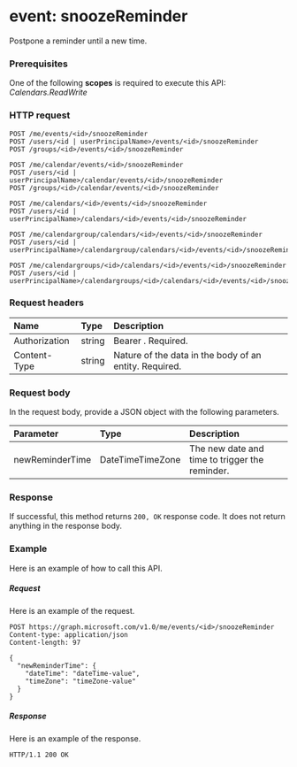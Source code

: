 # event: snoozeReminder

Postpone a reminder until a new time.

### Prerequisites
One of the following **scopes** is required to execute this API:
*Calendars.ReadWrite*
### HTTP request
<!-- { "blockType": "ignored" } -->
```http
POST /me/events/<id>/snoozeReminder
POST /users/<id | userPrincipalName>/events/<id>/snoozeReminder
POST /groups/<id>/events/<id>/snoozeReminder

POST /me/calendar/events/<id>/snoozeReminder
POST /users/<id | userPrincipalName>/calendar/events/<id>/snoozeReminder
POST /groups/<id>/calendar/events/<id>/snoozeReminder

POST /me/calendars/<id>/events/<id>/snoozeReminder
POST /users/<id | userPrincipalName>/calendars/<id>/events/<id>/snoozeReminder

POST /me/calendargroup/calendars/<id>/events/<id>/snoozeReminder
POST /users/<id | userPrincipalName>/calendargroup/calendars/<id>/events/<id>/snoozeReminder

POST /me/calendargroups/<id>/calendars/<id>/events/<id>/snoozeReminder
POST /users/<id | userPrincipalName>/calendargroups/<id>/calendars/<id>/events/<id>/snoozeReminder
```
### Request headers
| Name       | Type | Description|
|:---------------|:--------|:----------|
| Authorization  | string  | Bearer <token>. Required. |
| Content-Type | string  | Nature of the data in the body of an entity. Required. |

### Request body
In the request body, provide a JSON object with the following parameters.

| Parameter	   | Type	|Description|
|:---------------|:--------|:----------|
|newReminderTime|DateTimeTimeZone|The new date and time to trigger the reminder.|

### Response
If successful, this method returns `200, OK` response code. It does not return anything in the response body.

### Example
Here is an example of how to call this API.
##### Request
Here is an example of the request.
<!-- {
  "blockType": "request",
  "name": "event_snoozereminder"
}-->
```http
POST https://graph.microsoft.com/v1.0/me/events/<id>/snoozeReminder
Content-type: application/json
Content-length: 97

{
  "newReminderTime": {
    "dateTime": "dateTime-value",
    "timeZone": "timeZone-value"
  }
}
```

##### Response
Here is an example of the response.
<!-- {
  "blockType": "response",
  "truncated": true
} -->
```http
HTTP/1.1 200 OK
```

<!-- uuid: 8fcb5dbc-d5aa-4681-8e31-b001d5168d79
2015-10-25 14:57:30 UTC -->
<!-- {
  "type": "#page.annotation",
  "description": "event: snoozeReminder",
  "keywords": "",
  "section": "documentation",
  "tocPath": ""
}-->
